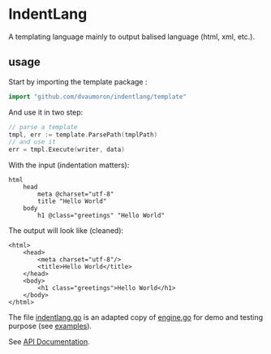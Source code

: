 # IndentLang

A templating language mainly to output balised language (html, xml, etc.).

## usage

Start by importing the template package :

```Go
import "github.com/dvaumoron/indentlang/template"
```

And use it in two step:

```Go
// parse a template
tmpl, err := template.ParsePath(tmplPath)
// and use it
err = tmpl.Execute(writer, data)
```

With the input (indentation matters):

```
html
    head
        meta @charset="utf-8"
        title "Hello World"
    body
        h1 @class="greetings" "Hello World"

```

The output will look like (cleaned):

```
<html>
    <head>
        <meta charset="utf-8"/>
        <title>Hello World</title>
    </head>
    <body>
        <h1 class="greetings">Hello World</h1>
    </body>
</html>
```

The file [indentlang.go](indentlang.go) is an adapted copy of [engine.go](https://github.com/dvaumoron/ste/blob/master/engine.go) for demo and testing purpose (see [examples](examples)).

See [API Documentation](https://pkg.go.dev/github.com/dvaumoron/indentlang/template).
